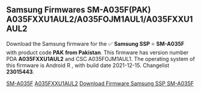 <h2>Samsung Firmwares SM-A035F(PAK) A035FXXU1AUL2/A035FOJM1AUL1/A035FXXU1AUL2</h2>
Download the Samsung firmware for the ✅ <strong>Samsung SSP </strong> ⭐ <strong>SM-A035F</strong> with product code <strong>PAK</strong> <strong> from Pakistan</strong>. This firmware has version number PDA <strong>A035FXXU1AUL2</strong> and CSC A035FOJM1AUL1. The operating system of this firmware is Android R , with build date 2021-12-15. Changelist <strong>23015443</strong>.


[SM-A035F](https://samfirm.shop/samsung/model/SM-A035F)
[A035FXXU1AUL2](https://samfirm.shop/samsung/pda/A035FXXU1AUL2)
[Download Firmware Samsung SSP SM-A035F](https://samfirm.shop/samsung/firmware/483198)
